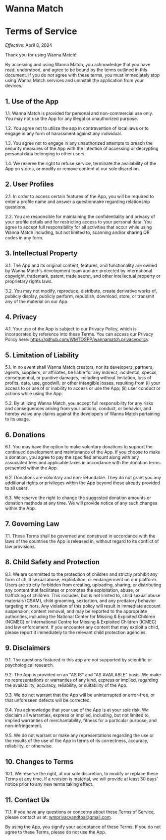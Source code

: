 # Wanna Match

# Terms of Service

_Effective_: April 8, 2024

Thank you for using Wanna Match!

By accessing and using Wanna Match, you acknowledge that you have read, understood, and agree to be bound by the terms outlined in this document. If you do not agree with these terms, you must immediately stop using Wanna Match services and uninstall the application from your devices.

## 1. Use of the App

1.1. Wanna Match is provided for personal and non-commercial use only. You may not use the App for any illegal or unauthorized purpose.

1.2. You agree not to utilize the app in contravention of local laws or to engage in any form of harassment against any individual.

1.3. You agree not to engage in any unauthorized attempts to breach the security measures of the App with the intention of accessing or decrypting personal data belonging to other users.

1.4. We reserve the right to refuse service, terminate the availability of the App on stores, or modify or remove content at our sole discretion.

## 2. User Profiles

2.1. In order to access certain features of the App, you will be required to enter a profile name and answer a questionnaire regarding relationship questions.

2.2. You are responsible for maintaining the confidentiality and privacy of your profile details and for restricting access to your personal data. You agree to accept full responsibility for all activities that occur while using Wanna Match including, but not limited to, scanning and/or sharing QR codes in any form.

## 3. Intellectual Property

3.1. The App and its original content, features, and functionality are owned by Wanna Match’s development team and are protected by international copyright, trademark, patent, trade secret, and other intellectual property or proprietary rights laws.

3.2. You may not modify, reproduce, distribute, create derivative works of, publicly display, publicly perform, republish, download, store, or transmit any of the material on our App.

## 4. Privacy

4.1. Your use of the App is subject to our Privacy Policy, which is incorporated by reference into these Terms. You can access our Privacy Policy here: https://github.com/WMTOSPP/wannamatch.privacypolicy.

## 5. Limitation of Liability

5.1. In no event shall Wanna Match creators, nor its developers, partners, agents, suppliers, or affiliates, be liable for any indirect, incidental, special, consequential, or punitive damages, including without limitation, loss of profits, data, use, goodwill, or other intangible losses, resulting from (i) your access to or use of or inability to access or use the App; (ii) user conduct or actions while using the App.

5.2. By utilizing Wanna Match, you accept full responsibility for any risks and consequences arising from your actions, conduct, or behavior, and hereby waive any claims against the developers of Wanna Match pertaining to its usage.

## 6. Donations

6.1. You may have the option to make voluntary donations to support the continued development and maintenance of the App. If you choose to make a donation, you agree to pay the specified amount along with any associated fees and applicable taxes in accordance with the donation terms presented within the App.

6.2. Donations are voluntary and non-refundable. They do not grant you any additional rights or privileges within the App beyond those already provided to all users.

6.3. We reserve the right to change the suggested donation amounts or donation methods at any time. We will provide notice of any such changes within the App.

## 7. Governing Law

7.1. These Terms shall be governed and construed in accordance with the laws of the countries the App is released in, without regard to its conflict of law provisions.

## 8. Child Safety and Protection

8.1. We are committed to the protection of children and strictly prohibit any form of child sexual abuse, exploitation, or endangerment on our platform. Users are strictly forbidden from creating, uploading, sharing, or distributing any content that facilitates or promotes the exploitation, abuse, or trafficking of children. This includes, but is not limited to, child sexual abuse materials (CSAM), child grooming, sextortion, and any predatory behavior targeting minors. Any violation of this policy will result in immediate account suspension, content removal, and may be reported to the appropriate authorities, including the National Center for Missing & Exploited Children (NCMEC) or International Centre for Missing & Exploited Children (ICMEC) and law enforcement. If you encounter any content that may exploit a child, please report it immediately to the relevant child protection agencies.

## 9. Disclaimers

9.1. The questions featured in this app are not supported by scientific or psychological research.

9.2. The App is provided on an "AS IS" and "AS AVAILABLE" basis. We make no representations or warranties of any kind, express or implied, regarding the availability, accuracy, reliability, or suitability of the App.

9.3. We do not warrant that the App will be uninterrupted or error-free, or that unforeseen defects will be corrected.

9.4. You acknowledge that your use of the App is at your sole risk. We disclaim all warranties, express or implied, including, but not limited to, implied warranties of merchantability, fitness for a particular purpose, and non-infringement.

9.5. We do not warrant or make any representations regarding the use or the results of the use of the App in terms of its correctness, accuracy, reliability, or otherwise.

## 10. Changes to Terms

10.1. We reserve the right, at our sole discretion, to modify or replace these Terms at any time. If a revision is material, we will provide at least 30 days' notice prior to any new terms taking effect.

## 11. Contact Us

11.1. If you have any questions or concerns about these Terms of Service, please contact us at: wmprivacyandtos@gmail.com.

By using the App, you signify your acceptance of these Terms. If you do not agree to these Terms, please do not use the App.
